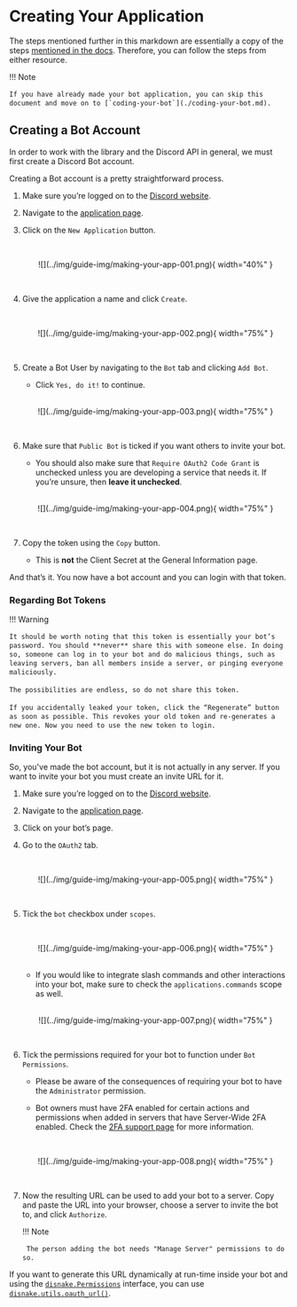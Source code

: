 # Creating Your Application

The steps mentioned further in this markdown are essentially a copy of the steps [mentioned in the docs](https://disnake.readthedocs.io/en/stable/discord.html). Therefore, you can follow the steps from either resource.

!!! Note

    If you have already made your bot application, you can skip this document and move on to [`coding-your-bot`](./coding-your-bot.md).

## Creating a Bot Account

In order to work with the library and the Discord API in general, we must first create a Discord Bot account.

Creating a Bot account is a pretty straightforward process.

1. Make sure you’re logged on to the [Discord website](https://www.discord.com/).

2. Navigate to the [application page](https://discord.com/developers/applications).

3. Click on the `New Application` button.

    <br>
    <p align = "center">
        ![](../img/guide-img/making-your-app-001.png){ width="40%" }
    </p>
    <br>

4. Give the application a name and click `Create`.

    <br>
    <p align = "center">
        ![](../img/guide-img/making-your-app-002.png){ width="75%" }
    </p>
    <br>

5. Create a Bot User by navigating to the `Bot` tab and clicking `Add Bot`.
    - Click `Yes, do it!` to continue.

    <br>
    <p align = "center">
        ![](../img/guide-img/making-your-app-003.png){ width="75%" }
    </p>
    <br>

6. Make sure that `Public Bot` is ticked if you want others to invite your bot.
    - You should also make sure that `Require OAuth2 Code Grant` is unchecked unless you are developing a service that needs it. If you’re unsure, then **leave it unchecked**.

    <br>
    <p align = "center">
        ![](../img/guide-img/making-your-app-004.png){ width="75%" }
    </p>
    <br>

7. Copy the token using the `Copy` button.

    - This is **not** the Client Secret at the General Information page.

And that’s it. You now have a bot account and you can login with that token.

### Regarding Bot Tokens

!!! Warning

    It should be worth noting that this token is essentially your bot’s password. You should **never** share this with someone else. In doing so, someone can log in to your bot and do malicious things, such as leaving servers, ban all members inside a server, or pinging everyone maliciously.

    The possibilities are endless, so do not share this token.

    If you accidentally leaked your token, click the “Regenerate” button as soon as possible. This revokes your old token and re-generates a new one. Now you need to use the new token to login.

### Inviting Your Bot

So, you've made the bot account, but it is not actually in any server. If you want to invite your bot you must create an invite URL for it.

1. Make sure you’re logged on to the [Discord website](https://www.discord.com/).

2. Navigate to the [application page](https://discord.com/developers/applications).

3. Click on your bot’s page.

4. Go to the `OAuth2` tab.

    <br>
    <p align = "center">
        ![](../img/guide-img/making-your-app-005.png){ width="75%" }
    </p>
    <br>

5. Tick the `bot` checkbox under `scopes`.

    <br>
    <p align = "center">
        ![](../img/guide-img/making-your-app-006.png){ width="75%" }
    </p>
    <br>

    - If you would like to integrate slash commands and other interactions into your bot, make sure to check the `applications.commands` scope as well.

    <br>
    <p align = "center">
        ![](../img/guide-img/making-your-app-007.png){ width="75%" }
    </p>
    <br>

6. Tick the permissions required for your bot to function under `Bot Permissions`.

    - Please be aware of the consequences of requiring your bot to have the `Administrator` permission.

    - Bot owners must have 2FA enabled for certain actions and permissions when added in servers that have Server-Wide 2FA enabled. Check the [2FA support page](https://support.discord.com/hc/en-us/articles/219576828-Setting-up-Two-Factor-Authentication) for more information.

    <br>
    <p align = "center">
        ![](../img/guide-img/making-your-app-008.png){ width="75%" }
    </p>
    <br>    

7. Now the resulting URL can be used to add your bot to a server. Copy and paste the URL into your browser, choose a server to invite the bot to, and click `Authorize`.

    !!! Note

        The person adding the bot needs "Manage Server" permissions to do so.

If you want to generate this URL dynamically at run-time inside your bot and using the [`disnake.Permissions`](https://disnake.readthedocs.io/en/stable/api.html#disnake.Permissions) interface, you can use [`disnake.utils.oauth_url()`](https://disnake.readthedocs.io/en/stable/api.html#disnake.utils.oauth_url).